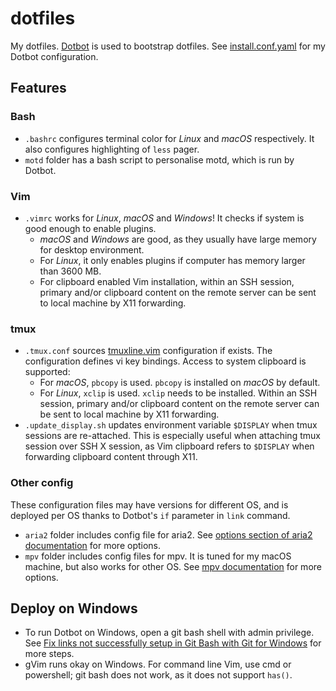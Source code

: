 # dotfiles
My dotfiles. [Dotbot](https://github.com/anishathalye/dotbot) is used to bootstrap dotfiles. See [install.conf.yaml](https://github.com/g6ai/dotfiles/blob/master/install.conf.yaml) for my Dotbot configuration.

## Features
### Bash
* `.bashrc` configures terminal color for *Linux* and *macOS* respectively. It also configures highlighting of `less` pager.
* `motd` folder has a bash script to personalise motd, which is run by Dotbot.

### Vim
* `.vimrc` works for *Linux*, *macOS* and *Windows*! It checks if system is good enough to enable plugins.
  * *macOS* and *Windows* are good, as they usually have large memory for desktop environment.
  * For *Linux*, it only enables plugins if computer has memory larger than 3600 MB.
  * For clipboard enabled Vim installation, within an SSH session, primary and/or clipboard content on the remote server can be sent to local machine by X11 forwarding.

### tmux
* `.tmux.conf` sources [tmuxline.vim](https://github.com/edkolev/tmuxline.vim) configuration if exists. The configuration defines vi key bindings. Access to system clipboard is supported:
  * For *macOS*, `pbcopy` is used. `pbcopy` is installed on *macOS* by default.
  * For *Linux*, `xclip` is used. `xclip` needs to be installed. Within an SSH session, primary and/or clipboard content on the remote server can be sent to local machine by X11 forwarding.
* `.update_display.sh` updates environment variable `$DISPLAY` when tmux sessions are re-attached. This is especially useful when attaching tmux session over SSH X session, as Vim clipboard refers to `$DISPLAY` when forwarding clipboard content through X11.

### Other config
These configuration files may have versions for different OS, and is deployed per OS thanks to Dotbot's `if` parameter in `link` command.
* `aria2` folder includes config file for aria2. See [options section of aria2 documentation](https://aria2.github.io/manual/en/html/aria2c.html#options) for more options.
* `mpv` folder includes config files for mpv. It is tuned for my macOS machine, but also works for other OS. See [mpv documentation](https://mpv.io/manual/master/) for more options.

## Deploy on Windows
* To run Dotbot on Windows, open a git bash shell with admin privilege. See [Fix links not successfully setup in Git Bash with Git for Windows](https://github.com/anishathalye/dotbot/wiki/Troubleshooting#fix-links-not-successfully-setup-in-git-bash-with-git-for-windows) for more steps.
* gVim runs okay on Windows. For command line Vim, use cmd or powershell; git bash does not work, as it does not support `has()`.
